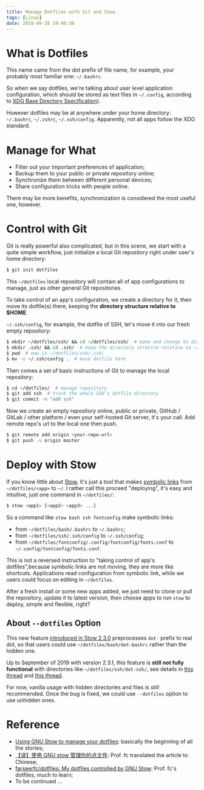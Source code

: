```yaml
---
title: Manage Dotfiles with Git and Stow
tags: [Linux]
date: 2019-09-28 19:46:30
---
```


# What is Dotfiles

This name came from the dot prefix of file name, for example, your probably most familiar one: `~/.bashrc`.

So when we say dotfiles, we're talking about user level application configuration, which should be stored as text files in `~/.config`, according to [XDG Base Directory Specification][xdg]).

However dotfiles may be at anywhere under your home directory: `~/.bashrc`, `~/.zshrc`, `~/.ssh/config`. Apparently, not all apps follow the XDG standard.

<!-- more -->

# Manage for What

- Filter out your important preferences of application;
- Backup them to your public or private repository online;
- Synchronize them between different personal devices;
- Share configuration tricks with people online.

There may be more benefits, synchronization is considered the most useful one, however.

# Control with Git

Git is really powerful also complicated, but in this scene, we start with a quite simple workflow, just initialize a local Git repository right under user's home directory:

```sh
$ git init dotfiles
```

This `~/dotfiles` local repository will contain all of app configurations to manage, just as other general Git repositories.

To take control of an app's configuration, we create a directory for it, then move its dotfile(s) there, keeping the **directory structure relative to $HOME**.

`~/.ssh/config`, for example, the dotfile of SSH, let's move it into our fresh empty repository:

```sh
$ mkdir ~/dotfiles/ssh/ && cd ~/dotfiles/ssh/  # make and change to directory for SSH
$ mkdir .ssh/ && cd .ssh/  # keep the directory structre relative to ~/
$ pwd  # now in ~/dotfiles/ssh/.ssh/
$ mv -v ~/.ssh/config .  # move dotfile here
```

Then comes a set of basic instructions of Git to manage the local repository:

```sh
$ cd ~/dotfiles/  # manage repository
$ git add ssh  # track the whole SSH's dotfile directory
$ git commit -m "add ssh"
```

Now we create an empty repository online, public or private, GitHub / GitLab / other platform / even your self-hosted Git server, it's your call. Add remote repo's url to the local one then push.

```sh
$ git remote add origin <your-repo-url>
$ git push -u origin master
```

# Deploy with Stow

If you know little about [Stow][stow], it's just a tool that makes [symbolic links][symlink] from `~/dotfiles/<app>` to `~/`. I rather call this proceed "deploying", it's easy and intuitive, just one command in `~/dotfiles/`:

```sh
$ stow <app1> [<app2> <app3> ...]
```

So a command like `stow bash ssh fontconfig` make symbolic links:

- from `~/dotfiles/bash/.bashrc` to `~/.bashrc`;
- from `~/dotfiles/ssh/.ssh/config` to `~/.ssh/config`;
- from `~/dotfiles/fontconfig/.config/fontconfig/fonts.conf` to `~/.config/fontconfig/fonts.conf`.

This is not a reversed instruction to "taking control of app's dotfiles",because symbolic links are not moving, they are more like shortcuts. Applications read configuration from symbolic link, while we users could focus on editing in `~/dotfiles`.

After a fresh install or some new apps added, we just need to clone or pull the repository, update it to latest version, then choose apps to run `stow` to deploy, simple and flexible, right?

## About `--dotfiles` Option

This new feature [introduced in Stow 2.3.0][stow-2.3.0] preprocesses `dot-` prefix to real dot, so that users could use `~/dotfiles/bash/dot-bashrc` rather than the hidden one.

Up to September of 2019 with version 2.3.1, this feature is **still not fully functional** with directories like `~/dotfiles/ssh/dot-ssh/`, see details in [this thread][bug-thread-1] and [this thread][bug-thread-2].

For now, vanilla usage with hidden directories and files is still recommended. Once the bug is fixed, we could use `--dotfiles` option to use unhidden ones.

# Reference

- [Using GNU Stow to manage your dotfiles][brandon]: basically the beginning of all the stories;
- [【译】使用 GNU stow 管理你的点文件][fc]: Prof. fc translated the article to Chinese;
- [farseerfc/dotfiles: My dotfiles controlled by GNU Stow][fc/dotfiles]: Prof. fc's dotfiles, much to learn;
- To be continued ...

[xdg]: https://specifications.freedesktop.org/basedir-spec/basedir-spec-latest.html
[stow]: https://www.gnu.org/software/stow/ "Stow - GNU Project - Free Software Foundation"
[symlink]: https://en.wikipedia.org/wiki/Symbolic_link "Symbolic link - Wikipedia"
[stow-2.3.0]: https://lists.gnu.org/archive/html/info-stow/2019-06/msg00000.html "[Info-stow] GNU Stow 2.3.0 released"
[bug-thread-1]: https://lists.gnu.org/archive/html/bug-stow/2019-08/msg00000.html "[Bug-stow] 'dot-' prefix and preexisiting directories"
[bug-thread-2]: https://lists.gnu.org/archive/html/bug-stow/2019-09/msg00000.html "[Bug-stow] Tree folding and --dotfiles do not cooperate"
[brandon]: http://brandon.invergo.net/news/2012-05-26-using-gnu-stow-to-manage-your-dotfiles.html "Brandon Invergo - Using GNU Stow to manage your dotfiles"
[fc]: https://farseerfc.me/zhs/using-gnu-stow-to-manage-your-dotfiles.html "【译】使用 GNU stow 管理你的点文件 - Farseerfc的小窝"
[fc/dotfiles]: https://github.com/farseerfc/dotfiles "farseerfc/dotfiles: My dotfiles controlled by GNU Stow"
